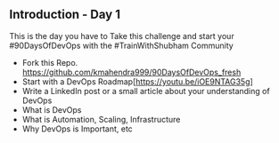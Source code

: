 ## Introduction - Day 1

This is the day you have to Take this challenge and start your #90DaysOfDevOps with the #TrainWithShubham Community

- Fork this Repo. https://github.com/kmahendra999/90DaysOfDevOps_fresh
- Start with a DevOps Roadmap[https://youtu.be/iOE9NTAG35g]
- Write a LinkedIn post or a small article about your understanding of DevOps
 - What is DevOps
 - What is Automation, Scaling, Infrastructure
 - Why DevOps is Important, etc
 
